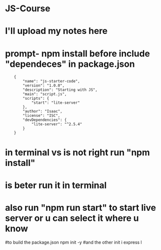 # JS-Course

# I'll upload my notes here

# prompt- npm install before include "dependeces" in package.json
        {
            "name": "js-starter-code",
            "version": "1.0.0",
            "description": "Starting with JS",
            "main": "script.js",
            "scripts": {
                "start": "lite-server"
            },
            "author": "Isaac",
            "license": "ISC",
            "devDependencies": {
                "lite-server": "^2.5.4"
            }
        }

# in terminal vs is not right run "npm install" 
# is beter run it in terminal 
# also run "npm run start" to start live server or u can select it where u know

#to build the package.json 
        npm init -y
#and the other
        init i express
        l
